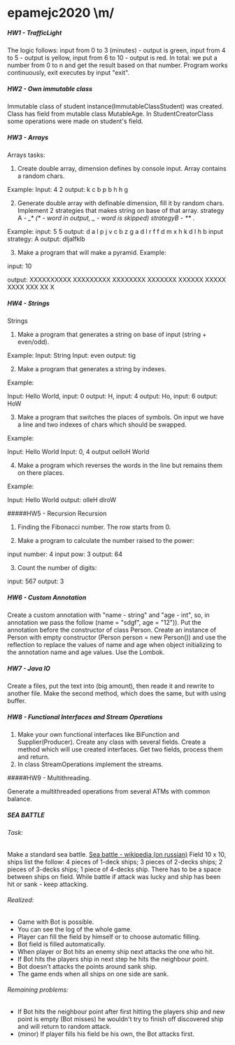 # epamejc2020 \m/
##### HW1 - TrafficLight

The logic follows:
input from 0 to 3 (minutes) - output is green,
input from 4 to 5 - output is yellow,
input from 6 to 10 - output is red.
In total: we put a number from 0 to n and get the result based on that number.
Program works continuously, exit executes by input "exit".

##### HW2 - Own immutable class
Immutable class of student instance(ImmutableClassStudent) was created. Class has field from mutable class MutableAge.
In StudentCreatorClass some operations were made on student's field.

##### HW3 - Arrays

Arrays tasks:

1. Create double array, dimension defines by console input. Array contains a random chars.

Example:
Input: 4 2
output:
k c
b p
b h
h g

2. Generate double array with definable dimension, fill it by random chars.
Implement 2 strategies that makes string on base of that array.
strategy A - *_*_* (* - word in output, _ - word is skipped)
strategyB - _*_*_ .

Example:
input: 5 5
output:
d a l p j
v c b z g
a d l r f
f d m x h
k d l h b
input strategy: A
output: dljalfklb

3. Make a program that will make a pyramid.
Example:

input: 10

output:
XXXXXXXXXX
XXXXXXXXX
XXXXXXXX
XXXXXXX
XXXXXX
XXXXX
XXXX
XXX
XX
X

##### HW4 - Strings
Strings
1. Make a program that generates a string on base of input (string + even/odd).

Example:
Input: String
Input: even
output: tig

2. Make a program that generates a string by indexes.

Example:

Input: Hello World,
input: 0  output: H,
input: 4  output: Ho,
input: 6 output: HoW

3. Make a program that switches the places of symbols.
On input we have a line and two indexes of chars which should be swapped.

Example:

Input: Hello World
Input: 0, 4
output oelloH World

4. Make a program which reverses the words in the line but remains them on there places.

Example:

Input: Hello World
output: olleH dlroW

#####HW5 - Recursion
Recursion

1. Finding the Fibonacci number. The row starts from 0.

2. Make a program to calculate the number raised to the power:

input number: 4
input pow: 3
output: 64

3. Count the number of digits:

input: 567
output: 3

##### HW6 - Custom Annotation
Create a custom annotation with "name - string" and "age - int",
so, in annotation we pass the follow (name = "sdgf", age = "12")).
Put the annotation before the constructor of class Person.
Create an instance of Person with empty constructor (Person person = new Person()) and use the reflection to replace
the values of name and age when object initializing to the annotation name and age values. Use the Lombok.

##### HW7 - Java IO
Create a files, put the text into (big amount), then reade it and rewrite to another file.
Make the second method, which does the same, but with using buffer.

##### HW8 - Functional Interfaces and Stream Operations
1. Make your own functional interfaces like BiFunction and Supplier(Producer).
Create any class with several fields. Create a method which will use created interfaces.
Get two fields, process them and return.
2. In class StreamOperations implement the streams.

#####HW9 - Multithreading.

Generate a multithreaded operations from several ATMs with common balance.

##### SEA BATTLE

###### Task:
Make a standard sea battle. [Sea battle - wikipedia (on russian)](https://ru.wikipedia.org/wiki/%D0%9C%D0%BE%D1%80%D1%81%D0%BA%D0%BE%D0%B9_%D0%B1%D0%BE%D0%B9_(%D0%B8%D0%B3%D1%80%D0%B0))
Field 10 x 10, ships list the follow:
4 pieces of 1-deck ships;
3 pieces of 2-decks ships;
2 pieces of 3-decks ships;
1 piece of 4-decks ship.
There has to be a space between ships on field.
While battle if attack was lucky and ship has been hit or sank - keep attacking.

###### Realized:
+ Game with Bot is possible.
+ You can see the log of the whole game.
+ Player can fill the field by himself or to choose automatic filling.
+ Bot field  is filled automatically.
+ When player or Bot hits an enemy ship next attacks the one who hit.
+ If Bot hits the players ship in next step he hits the neighbour point.
+ Bot doesn't attacks the points around sank ship.
+ The game ends when all ships on one side are sank.

###### Remaining problems:

* If Bot hits the neighbour point after first hitting the players ship and new point is empty (Bot misses)
he wouldn't try to finish off discovered ship and will return to random attack.
* (minor) If player fills his field be his own, the Bot attacks first.
